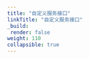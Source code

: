 ```yaml
---
title: "自定义服务接口"
linkTitle: "自定义服务接口"
_build:
 render: false 
weight: 110
collapsible: true
---
```

